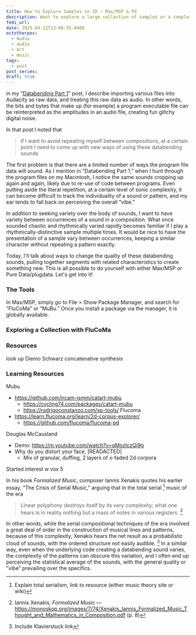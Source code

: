 ```yaml
---
title: How to Explore Samples in 2D — Max/MSP & Pd
description: Want to explore a large collection of samples or a complex databending session without getting overwhelmed? Read on to find out how!
fedi_url: 
date: 2025-04-22T13:08:55-0400
octothorpes:
  - Audio
  - audio
  - Art
  - music
tags:
  - post
post_series: 
draft: true
---
```


in my “[Databending Part 1](/posts/2025/01/databending-part-1/)” post, I describe importing various files into Audacity as raw data, and treating this raw data as audio. In other words, the bits and bytes that make up (for example) a program executable file can be reinterpreted as the amplitudes in an audio file, creating fun glitchy digital noise.

In that post I noted that

> if I want to avoid repeating myself between compositions, at a certain point I need to come up with new ways of using these databending sounds

The first problem is that there are a limited number of ways the program file data will sound. As I mention in “Databending Part 1,” when I hunt through the program files on my Macintosh, I notice the same sounds cropping up again and again, likely due to re-use of code between programs. Even putting aside the literal repetition, at a certain level of sonic complexity, it can become difficult to track the individuality of a sound or pattern, and my ear tends to fall back on perceiving the overall “vibe.” 

In addition to seeking variety over the body of sounds, I want to have variety between occurrences of a sound in a composition. What once sounded chaotic and rhythmically varied rapidly becomes familiar if I play a rhythmically-distinctive sample multiple times. It would be nice to have the presentation of a sample vary between occurrences, keeping a similar character without repeating a pattern exactly.

Today, I'll talk about ways to change the quality of these databending sounds, pulling together segments with related characteristics to create something new. This is all possible to do yourself with either Max/MSP or Pure Data/plugdata. Let's get into it!

### The Tools



In Max/MSP, simply go to File > Show Package Manager, and search for “FluCoMa” or “MuBu.” Once you install a package via the manager, it is globally available.

### Exploring a Collection with FluCoMa

### Resources

look up Diemo Schwarz concatenative synthesis

### Learning Resources



Mubu
- <https://github.com/ircam-ismm/catart-mubu>
	- <https://cycling74.com/packages/catart-mubu>
  - <https://rodrigoconstanzo.com/sp-tools/>
Flucoma
- <https://learn.flucoma.org/learn/2d-corpus-explorer/>
	- <https://github.com/flucoma/flucoma-pd>

Douglas McCausland
- Demo: <https://m.youtube.com/watch?v=qMozIczQj9g>
- Why do you distort your face, \[READACTED]
	- Mix of granular, duffing, 2 layers of x-faded 2d corpora

Started interest w vox 5

In his book <cite>Formalized Music</cite>, composer Iannis Xenakis quotes his earlier essay, “The Crisis of Serial Music,” arguing that in the total serial [^1] music of the era

> Linear polyphony destroys itself by its very complexity; what one hears is in reality nothing but a mass of notes in various registers. [^2]

In other words, while the serial compositional techniques of the era involved a great deal of order in the construction of musical lines and patterns, because of this complexity, Xenakis hears the net result as a probabilistic cloud of sounds, with the ordered structure not easily audible. [^3] In a similar way, even when the underlying code creating a databending sound varies, the complexity of the patterns can obscure this variation, and I often end up perceiving the statistical average of the sounds, with the general quality or ”vibe” prevailing over the specifics. 

[^1]: Explain total serialism, link to resource (either music theory site or wiki)

[^2]: Iannis Xenakis, <cite>Formalized Music</cite> — <https://monoskop.org/images/7/74/Xenakis_Iannis_Formalized_Music_Thought_and_Mathematics_in_Composition.pdf> (p. 8)

[^3]: Include Klavierstuck link